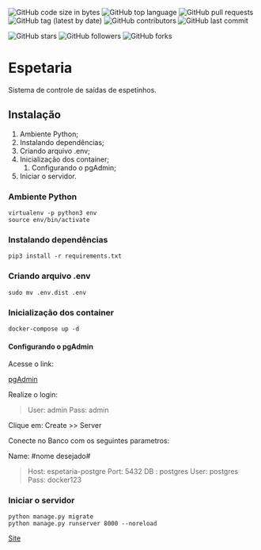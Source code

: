 ![GitHub code size in bytes](https://img.shields.io/github/languages/code-size/rauanisanfelice/espetaria.svg)
![GitHub top language](https://img.shields.io/github/languages/top/rauanisanfelice/espetaria.svg)
![GitHub pull requests](https://img.shields.io/github/issues-pr/rauanisanfelice/espetaria.svg)
![GitHub tag (latest by date)](https://img.shields.io/github/v/tag/rauanisanfelice/espetaria)
![GitHub contributors](https://img.shields.io/github/contributors/rauanisanfelice/espetaria.svg)
![GitHub last commit](https://img.shields.io/github/last-commit/rauanisanfelice/espetaria.svg)

![GitHub stars](https://img.shields.io/github/stars/rauanisanfelice/espetaria.svg?style=social)
![GitHub followers](https://img.shields.io/github/followers/rauanisanfelice.svg?style=social)
![GitHub forks](https://img.shields.io/github/forks/rauanisanfelice/espetaria.svg?style=social)

# Espetaria

Sistema de controle de saídas de espetinhos.

## Instalação

1. Ambiente Python;
2. Instalando dependências;
3. Criando arquivo .env;
4. Inicialização dos container;
    1. Configurando o pgAdmin;
5. Iniciar o servidor.

### Ambiente Python

```shell
virtualenv -p python3 env
source env/bin/activate
```

### Instalando dependências

```shell
pip3 install -r requirements.txt
```

### Criando arquivo .env

```shell
sudo mv .env.dist .env
```

### Inicialização dos container

```shell
docker-compose up -d
```

#### Configurando o pgAdmin

Acesse o link:

[pgAdmin](http://localhost:80)

Realize o login:
>User: admin
>Pass: admin

Clique em: Create >> Server

Conecte no Banco com os seguintes parametros:

Name: #nome desejado#
>Host: espetaria-postgre
>Port: 5432
>DB  : postgres
>User: postgres
>Pass: docker123

### Iniciar o servidor

```shell
python manage.py migrate
python manage.py runserver 8000 --noreload
```

[Site](http://localhost:8000)
